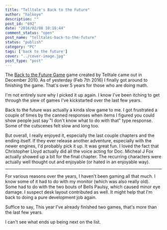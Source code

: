 ```yaml
---
title: "Telltale's Back to the Future"
author: "halkeye"
description: ""
post_id: "692"
date: "2016/02/08 10:18:44"
comment_status: "open"
post_name: "telltales-back-to-the-future"
status: "publish"
category: "PC"
tags: ['back to the future']
cover: "../cover-image.jpg"
post_type: "post"
---
```


The [Back to the Future Game](https://www.telltalegames.com/backtothefuture/) game created by Telltale came out in December 2010. As of yesterday (Feb 7th 2016) I finally got around to finishing the game. That's over 5 years for those who are doing math.

I'm not entirely sure why I picked it up again. I know I've been itching to get through the slew of games I've kickstarted over the last few years.

Back to the future was actually a kinda slow game to me. I got frustrated a couple of times by the canned responses when items I figured you could show people just say "I don't know what to do with that" type response. Some of the cutscenes felt slow and long too.

But overall, I really enjoyed it, especially the last couple chapters and the ending itself. If they ever release another adventure, especially with the newer engines, I'd probably pick it up. It was great fun. I loved the fact that Christopher Lloyd actually did all the voice acting for Doc. Micheal J Fox actually showed up a bit for the final chapter. The recurring characters were actually well thought out and enjoyable (or hated in an enjoyable way).

---

For various reasons over the years, I haven't been gaming all that much. I know some of it had to do with my monitor (which was also really old). Some had to do with the two bouts of Bells Paulsy, which caused minor eye damage. I suspect desk layout contributed as well. It might help that I'm back to doing a pure development job again.

Suffice to say, This year I've already finished two games, that's more than the last few years.

I can't see what ends up being next on the list.

